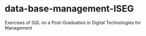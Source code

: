 # data-base-management-ISEG
Exercises of SQL on a Post-Graduation in Digital Technologies for Management
